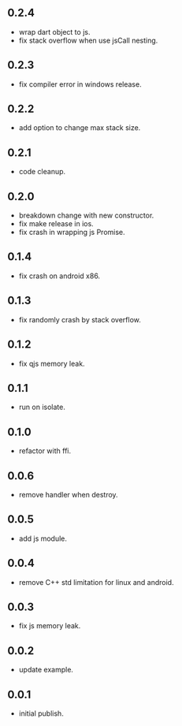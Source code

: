 <!--
 * @Description: 
 * @Author: ekibun
 * @Date: 2020-08-08 08:16:50
 * @LastEditors: ekibun
 * @LastEditTime: 2020-12-02 11:36:40
-->

## 0.2.4

* wrap dart object to js.
* fix stack overflow when use jsCall nesting.

## 0.2.3

* fix compiler error in windows release.

## 0.2.2

* add option to change max stack size.

## 0.2.1

* code cleanup.

## 0.2.0

* breakdown change with new constructor.
* fix make release in ios.
* fix crash in wrapping js Promise.

## 0.1.4

* fix crash on android x86.

## 0.1.3

* fix randomly crash by stack overflow.

## 0.1.2

* fix qjs memory leak.

## 0.1.1

* run on isolate.

## 0.1.0

* refactor with ffi.

## 0.0.6

* remove handler when destroy.

## 0.0.5

* add js module.

## 0.0.4

* remove C++ std limitation for linux and android.

## 0.0.3

* fix js memory leak.

## 0.0.2

* update example.

## 0.0.1

* initial publish.
